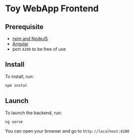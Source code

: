 # Toy WebApp Frontend

## Prerequisite

- [npm and NodeJS](https://docs.npmjs.com/downloading-and-installing-node-js-and-npm)
- [Angular](https://angular.io/)
- port `4200` to be free of use

## Install

To install, run:

```sh
npm instal
```

## Launch

To launch the backend, run:

```sh
ng serve
```

You can open your browser and go to `http://localhost:4200`